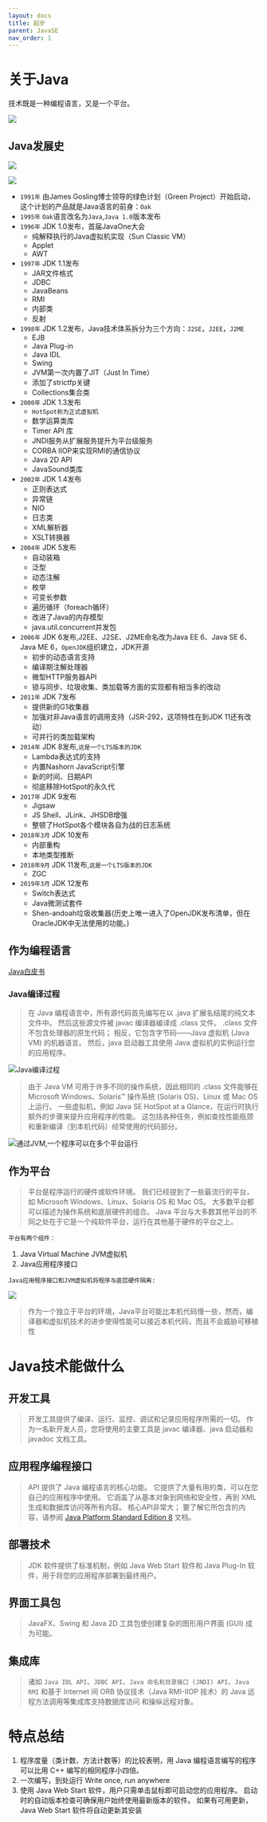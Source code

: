 ```yaml
---
layout: docs
title: 起步
parent: JavaSE
nav_order: 1
---
```


# 关于Java

技术既是一种编程语言，又是一个平台。

![](https://cdn.jsdelivr.net/gh/guosonglu/images@master/blog-img/202108271048586.jpeg)

## Java发展史

![](https://cdn.jsdelivr.net/gh/guosonglu/images@master/blog-img/202108271056669.jpeg)

![](https://cdn.jsdelivr.net/gh/guosonglu/images@master/blog-img/202108271404392.png)


- `1991年` 由James Gosling博士领导的绿色计划（Green Project）开始启动，这个计划的产品就是Java语言的前身：`Oak`
- `1995年` `Oak`语言改名为`Java`,`Java 1.0`版本发布
- `1996年` JDK 1.0发布，首届JavaOne大会
  - 纯解释执行的Java虚拟机实现（Sun Classic VM）
  - Applet
  - AWT
- `1997年` JDK 1.1发布
  - JAR文件格式
  - JDBC
  - JavaBeans
  - RMI
  - 内部类
  - 反射
- `1998年` JDK 1.2发布，Java技术体系拆分为三个方向：`J2SE`，`J2EE`，`J2ME`
  - EJB
  - Java Plug-in
  - Java IDL
  - Swing
  - JVM第一次内置了JIT（Just In Time）
  - 添加了strictfp关键
  - Collections集合类
- `2000年` JDK 1.3发布
  - `HotSpot称为正式虚拟机`
  - 数学运算类库
  - Timer API 库
  - JNDI服务从扩展服务提升为平台级服务
  - CORBA IIOP来实现RMI的通信协议
  - Java 2D API
  - JavaSound类库
- `2002年` JDK 1.4发布
  - 正则表达式
  - 异常链
  - NIO
  - 日志类
  - XML解析器
  - XSLT转换器
- `2004年` JDK 5发布
  - 自动装箱
  - 泛型
  - 动态注解
  - 枚举
  - 可变长参数
  - 遍历循环（foreach循环）
  - 改进了Java的内存模型
  - java.util.concurrent并发包
- `2006年` JDK 6发布,J2EE、J2SE、J2ME命名改为Java EE 6、Java SE 6、Java ME 6，`OpenJDK`组织建立，JDK开源
  - 初步的动态语言支持
  - 编译期注解处理器
  - 微型HTTP服务器API
  - 锁与同步、垃圾收集、类加载等方面的实现都有相当多的改动
- `2011年` JDK 7发布
  - 提供新的G1收集器
  - 加强对非Java语言的调用支持（JSR-292，这项特性在到JDK 11还有改动）
  - 可并行的类加载架构
- `2014年` JDK 8发布,`这是一个LTS版本的JDK`
  - Lambda表达式的支持
  - 内置Nashorn JavaScript引擎
  - 新的时间、日期API
  - 彻底移除HotSpot的永久代
- `2017年` JDK 9发布
  - Jigsaw
  - JS Shell、JLink、JHSDB增强
  - 整顿了HotSpot各个模块各自为战的日志系统
- `2018年3月` JDK 10发布
  - 内部重构
  - 本地类型推断
- `2018年9月` JDK 11发布,`这是一个LTS版本的JDK`
  - ZGC
- `2019年3月` JDK 12发布
  - Switch表达式
  - Java微测试套件
  - Shen-andoah垃圾收集器(历史上唯一进入了OpenJDK发布清单，但在OracleJDK中无法使用的功能。)

## 作为编程语言
[Java白皮书](https://www.oracle.com/java/technologies/language-environment.html)

### Java编译过程

> 在 Java 编程语言中，所有源代码首先编写在以 .java 扩展名结尾的纯文本文件中。 然后这些源文件被 javac 编译器编译成 .class 文件。 .class 文件不包含处理器的原生代码； 相反，它包含字节码——Java 虚拟机  (Java VM) 的机器语言。 然后，java 启动器工具使用 Java 虚拟机的实例运行您的应用程序。

![Java编译过程](https://cdn.jsdelivr.net/gh/guosonglu/images@master/blog-img/202108092131409.gif)

> 由于 Java VM 可用于许多不同的操作系统，因此相同的 .class 文件能够在 Microsoft Windows、Solaris™ 操作系统 (Solaris OS)、Linux 或 Mac OS 上运行。 一些虚拟机，例如 Java SE HotSpot at a Glance，在运行时执行额外的步骤来提升应用程序的性能。 这包括各种任务，例如查找性能瓶颈和重新编译（到本机代码）经常使用的代码部分。

![通过JVM,一个程序可以在多个平台运行](https://cdn.jsdelivr.net/gh/guosonglu/images@master/blog-img/202108092154284.gif)

## 作为平台

> 平台是程序运行的硬件或软件环境。 我们已经提到了一些最流行的平台，如 Microsoft Windows、Linux、Solaris OS 和 Mac OS。 大多数平台都可以描述为操作系统和底层硬件的组合。 Java 平台与大多数其他平台的不同之处在于它是一个纯软件平台，运行在其他基于硬件的平台之上。

`平台有两个组件：`
1. Java Virtual Machine JVM虚拟机
2. Java应用程序接口

`Java应用程序接口和JVM虚拟机将程序与底层硬件隔离:`

![](https://cdn.jsdelivr.net/gh/guosonglu/images@master/blog-img/202108092204754.gif)

> 作为一个独立于平台的环境，Java平台可能比本机代码慢一些，然而，编译器和虚拟机技术的进步使得性能可以接近本机代码，而且不会威胁可移植性

# Java技术能做什么

## 开发工具

> 开发工具提供了编译、运行、监控、调试和记录应用程序所需的一切。 作为一名新开发人员，您将使用的主要工具是 javac 编译器、java 启动器和 javadoc 文档工具。

## 应用程序编程接口

> API 提供了 Java 编程语言的核心功能。 它提供了大量有用的类，可以在您自己的应用程序中使用。 它涵盖了从基本对象到网络和安全性，再到 XML 生成和数据库访问等所有内容。 核心API非常大； 要了解它所包含的内容，请参阅 [Java Platform Standard Edition 8](https://docs.oracle.com/javase/8/docs/index.html) 文档。

## 部署技术

> JDK 软件提供了标准机制，例如 Java Web Start 软件和 Java Plug-In 软件，用于将您的应用程序部署到最终用户。

## 界面工具包

> JavaFX、Swing 和 Java 2D 工具包使创建复杂的图形用户界面 (GUI) 成为可能。

## 集成库

> 诸如 `Java IDL API`、`JDBC API`、`Java 命名和目录接口 (JNDI) API`、`Java RMI` 和基于 Internet 间 ORB 协议技术（Java RMI-IIOP 技术）的 Java 远程方法调用等集成库支持数据库访问 和操纵远程对象。

# 特点总结

1. 程序度量（类计数、方法计数等）的比较表明，用 Java 编程语言编写的程序可以比用 C++ 编写的相同程序小四倍。
2. 一次编写，到处运行 Write once, run anywhere
3. 使用 Java Web Start 软件，用户只需单击鼠标即可启动您的应用程序。 启动时的自动版本检查可确保用户始终使用最新版本的软件。 如果有可用更新，Java Web Start 软件将自动更新其安装
